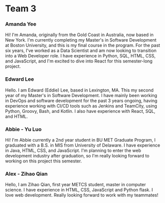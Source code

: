 # Team 3

### Amanda Yee

Hi! I'm Amanda, originally from the Gold Coast in Australia, now based in New York. I'm currently completing my Master's in Software Development at Boston University, and this is my final course in the program. For the past six years, I've worked as a Data Scientist and am now looking to transition into a Web Developer role. I have experience in Python, SQL, HTML, CSS, and JavaScript, and I'm excited to dive into React for this semester-long project.

### Edward Lee

Hello. I am Edward (Eddie) Lee, based in Lexington, MA. This my second year of my Master's in Software Development. I have mainly been working in DevOps and software development for the past 3 years ongoing, having experience working with CI/CD tools such as Jenkins and TeamCity, using Python, Groovy, Bash, and Kotlin. I also have experience with React, SQL, and HTML.

### Abbie - Yu Luo

Hi! I'm Abbie currently a 2nd year student in BU MET Graduate Program, I graduated with a B.S. in MIS from University of Delaware. I have experience in Java, HTML, CSS, and JavaScript. I'm planning to enter the web development industry after graduation, so I'm really looking forward to working on this project this semester.

### Alex - Zihao Qian

Hello, I am Zihao Qian, first year METCS student, master in computer science. I have experience in HTML, CSS, JavaScript and Python flask. I love web development. Really looking forward to work with my teammates!
